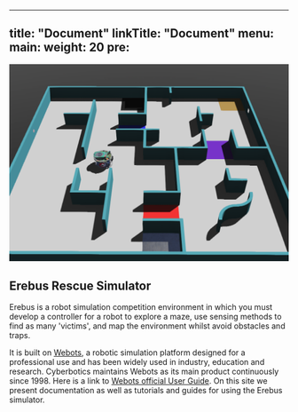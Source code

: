 
---
title: "Document"
linkTitle: "Document"
menu:
  main:
    weight: 20
    pre: <i class='fas fa-book'></i>
---

![](overview.png)

## Erebus Rescue Simulator
Erebus is a robot simulation competition environment in which you must develop a controller for a robot to explore a maze, use sensing methods to find as many 'victims', and map the environment whilst avoid obstacles and traps. 

It is built on [Webots](https://cyberbotics.com/), a robotic simulation platform designed for a professional use and has been widely used in industry, education and research. Cyberbotics maintains Webots as its main product continuously since 1998. Here is a link to [Webots official User Guide](https://cyberbotics.com/doc/guide/index). On this site we present documentation as well as tutorials and guides for using the Erebus simulator.
